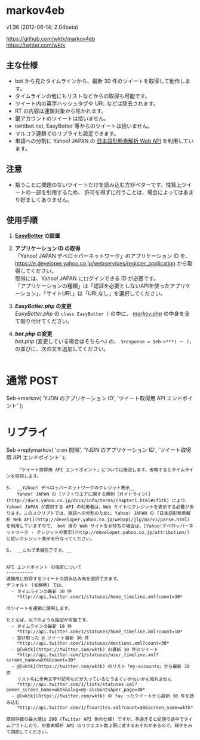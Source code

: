 markov4eb
==========
v1.36 (2012-06-14; 2.04beta)  

https://github.com/wktk/markov4eb  
https://twitter.com/wktk


主な仕様
----------
- bot から見たタイムラインから、最新 30 件のツイートを取得して動作します。
- タイムラインの他にもリストなどからの取得も可能です。
- ツイート内の英字ハッシュタグや URL などは除去されます。
- RT の内容は連鎖対象から除かれます。
- 鍵アカウントのツイートは拾いません。
- twittbot.net, EasyBotter 等からのツイートは拾いません。
- マルコフ連鎖でのリプライも設定できます。
- 単語への分割に Yahoo! JAPAN の [日本語形態素解析 Web API](http://developer.yahoo.co.jp/webapi/jlp/ma/v1/parse.html) を利用しています。


注意
----------
- 拾うことに問題のないツイートだけを読み込む方がベターです。性質上ツイートの一部を引用するため、
  許可を得ずに行うことは、場合によってはあまり好ましくありません。


使用手順
----------
1.  __[EasyBotter](http://pha22.net/twitterbot/) の設置__

2.  __アプリケーション ID の取得__  
    「Yahoo! JAPAN デベロッパーネットワーク」のアプリケーション ID を、 <https://e.developer.yahoo.co.jp/webservices/register_application> から取得してください。  
    取得には、Yahoo! JAPAN にログインできる ID が必要です。  
    「アプリケーションの種類」は「認証を必要としないAPIを使ったアプリケーション」、「サイトURL」は「URLなし」を選択してください。

3.  __*EasyBotter.php* の変更__  
    *EasyBotter.php* の `class EasyBotter {` の中に、 [*markov.php*](https://raw.github.com/wktk/markov4eb/master/markov.php) の中身を全て貼り付けてください。

4.  __*bot.php* の変更__  
    *bot.php* (変更している場合はそちらへ) の、 ` $response = $eb->***( ～ ); ` の並びに、次の文を追加してください。
    ```perl
# 通常 POST
$eb->markov( 'YJDN のアプリケーション ID', 'ツイート取得用 API エンドポイント' );
# リプライ
$eb->replymarkov( 'cron 間隔', 'YJDN のアプリケーション ID', 'ツイート取得用 API エンドポイント' );
```
    「ツイート取得用 API エンドポイント」については後述します。省略するとタイムラインを取得します。

5.  __Yahoo! デベロッパーネットワークのクレジット表示__  
    Yahoo! JAPAN の [ソフトウエアに関する規則（ガイドライン）](http://docs.yahoo.co.jp/docs/info/terms/chapter1.html#cf5th) により、Yahoo! JAPAN が提供する API の利用者は、Web サイトにクレジットを表示する必要があります。このスクリプトでは、単語への分割のために Yahoo! JAPAN の [日本語形態素解析 Web API](http://developer.yahoo.co.jp/webapi/jlp/ma/v1/parse.html) を利用していますので、 bot 用の Web サイトをお持ちの場合は、[Yahoo!デベロッパーネットワーク - クレジットの表示](http://developer.yahoo.co.jp/attribution/)  に従いクレジット表示を行なってください。

6.  __これで準備完了です。__


API エンドポイント の指定について
----------
連鎖用に取得するツイートの読み込み先を選択できます。  
デフォルト (省略時) では、
  - タイムラインの最新 30 件  
    *http://api.twitter.com/1/statuses/home_timeline.xml?count=30*

のツイートを連鎖に使用します。  

たとえば、以下のような指定が可能です。
  - タイムラインの最新 10 件  
    *http://api.twitter.com/1/statuses/home_timeline.xml?count=10*
  - 受け取った @ ツイート最新 30 件  
    *http://api.twitter.com/1/statuses/mentions.xml?count=30*
  - @[wktk](https://twitter.com/wktk) の最新 30 件のツイート  
    *http://api.twitter.com/1/statuses/user_timeline.xml?screen_name=wktk&count=30*
  - @[wktk](https://twitter.com/wktk) のリスト「my-accounts」から最新 30 件  
    リスト名に全角文字や記号などが入っているとうまくいかないかも知れません  
    *http://api.twitter.com/1/lists/statuses.xml?owner_screen_name=wktk&slug=my-accounts&per_page=30*
  - @[wktk](https://twitter.com/wktk) の fav ったツイートから最新 30 件を読み込む  
    *http://api.twitter.com/1/favorites.xml?count=30&screen_name=wktk*

取得件数の最大値は 200 (Twitter API 側の仕様) ですが、多過ぎると処理の途中でタイムアウトしたり、形態素解析 API のリクエスト数上限に達するおそれがあるので、様子をみて調節してください。